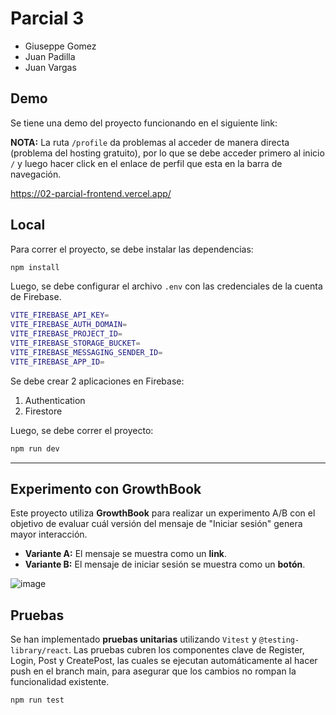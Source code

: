 # Parcial 3

* Giuseppe Gomez
* Juan Padilla
* Juan Vargas

## Demo

Se tiene una demo del proyecto funcionando en el siguiente link:

**NOTA:** La ruta `/profile` da problemas al acceder de manera directa (problema del hosting gratuito), por lo que se debe acceder primero al inicio `/` y luego hacer click en el enlace de perfil que esta en la barra de navegación.

https://02-parcial-frontend.vercel.app/

## Local

Para correr el proyecto, se debe instalar las dependencias:

```bash
npm install
```

Luego, se debe configurar el archivo `.env` con las credenciales de la cuenta de Firebase.

```bash
VITE_FIREBASE_API_KEY=
VITE_FIREBASE_AUTH_DOMAIN=
VITE_FIREBASE_PROJECT_ID=
VITE_FIREBASE_STORAGE_BUCKET=
VITE_FIREBASE_MESSAGING_SENDER_ID=
VITE_FIREBASE_APP_ID=
```

Se debe crear 2 aplicaciones en Firebase:

1. Authentication
2. Firestore

Luego, se debe correr el proyecto:

```bash
npm run dev
```

---

## Experimento con GrowthBook

Este proyecto utiliza **GrowthBook** para realizar un experimento A/B con el objetivo de evaluar cuál versión del mensaje de "Iniciar sesión" genera mayor interacción.

  * **Variante A:** El mensaje se muestra como un **link**.
  * **Variante B:** El mensaje de iniciar sesión se muestra como un **botón**.

![image](https://github.com/user-attachments/assets/6f6ab0e7-574f-41c3-b359-6b6846e27c43)

## Pruebas

Se han implementado **pruebas unitarias** utilizando `Vitest` y `@testing-library/react`. Las pruebas cubren los componentes clave de Register, Login, Post y CreatePost, las cuales se ejecutan automáticamente al hacer push en el branch main, para asegurar que los cambios no rompan la funcionalidad existente.

```bash
npm run test
```
